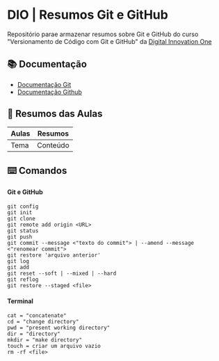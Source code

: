
# DIO | Resumos Git e GitHub

Repositório parae armazenar resumos sobre Git e GitHub do curso "Versionamento de Código com Git e GitHub" da [Digital Innovation One](https://www.dio.me)

## 📚 Documentação
- [Documentação Git](https://git-scm.com/doc)
- [Documentação Github](https://docs.hitgub.com/)

## 📒 Resumos das Aulas
| Aulas | Resumos |
|-------|---------|
|Tema   |Conteúdo |

## ⌨️ Comandos
#### Git e GitHub
```
git config
git init
git clone
git remote add origin <URL>
git status
git push
git commit --message <"texto do commit"> | --amend --message <"renomear commit">
git restore 'arquivo anterior'
git log
git add
git reset --soft | --mixed | --hard
git reflog
git restore --staged <file>
```
#### Terminal
```
cat = "concatenate"
cd = "change directory"
pwd = "present working directory"
dir = "directory"
mkdir = "make directory"
touch = criar um arquivo vazio
rm -rf <file>
```
